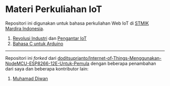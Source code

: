 # Materi Perkuliahan IoT

Repositori ini digunakan untuk bahasa perkuliahan Web IoT di [STMIK Mardira Indonesia](https://stmik-mi.ac.id/).

1.  [Revolusi Industri](revolusi-industri.md) dan [Pengantar IoT](pengantar-iot.md)
2.  [Bahasa C untuk Arduino](arduino-c.md)

---

Repositori ini _forked_ dari [doditsuprianto/Internet-of-Things-Menggunakan-NodeMCU-ESP8266-12E-Untuk-Pemula](https://github.com/doditsuprianto/Internet-of-Things-Menggunakan-NodeMCU-ESP8266-12E-Untuk-Pemula) dengan beberapa penambahan dari saya dan beberapa kontributor lain:
1. [Muhamad Diwan](https://github.com/MuhammadDiwan)
